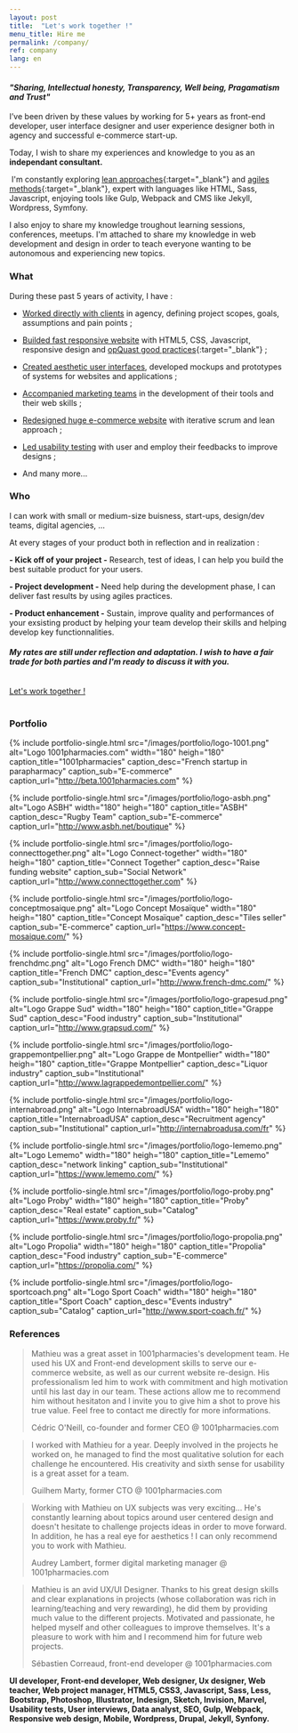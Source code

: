 ```yaml
---
layout: post
title:  "Let's work together !"
menu_title: Hire me
permalink: /company/
ref: company
lang: en
---
```



#### _"Sharing, Intellectual honesty, Transparency, Well being, Pragamatism and Trust"_

I’ve been driven by these values by working for 5+ years as front-end developer, user interface designer and user experience designer both in agency and successful e-commerce start-up.

Today, I wish to share my experiences and knowledge to you as an <br/>__independant consultant.__

 I'm constantly exploring [lean approaches](https://en.wikipedia.org/wiki/Lean){:target="_blank"} and [agiles methods](https://en.wikipedia.org/wiki/Agile_software_development){:target="_blank"}, expert with languages like HTML, Sass, Javascript, enjoying tools like Gulp, Webpack and CMS like Jekyll, Wordpress, Symfony.

I also enjoy to share my knowledge troughout learning sessions, conferences, meetups.
I'm attached to share my knowledge in web development and design in order to teach everyone wanting to be autonomous and experiencing new topics.

### What

During these past 5 years of activity, I have :

* <u>Worked directly with clients</u> in agency, defining project scopes, goals, assumptions and pain points ;

* <u>Builded fast responsive website</u> with HTML5, CSS, Javascript, responsive design and [opQuast good practices](http://www.opquast.com){:target="_blank"} ;

* <u>Created aesthetic user interfaces</u>, developed mockups and prototypes of systems for websites and applications ;

* <u>Accompanied marketing teams</u> in the development of their tools and their web skills ;

* <u>Redesigned huge e-commerce website</u> with iterative scrum and lean approach ;

* <u>Led usability testing</u> with user and employ their feedbacks to improve designs ;

* And many more...

### Who

I can work with small or medium-size buisness, start-ups, design/dev teams, digital agencies, ...

At every stages of your product both in reflection and in realization :

__- Kick off of your project -__ Research, test of ideas, I can help you build the best suitable product for your users.

__- Project development -__ Need help during the development phase, I can deliver fast results by using agiles practices.

__- Product enhancement -__ Sustain, improve quality and performances of your exsisting product by helping your team develop their skills and helping develop key functionnalities.


#### _My rates are still under reflection and adaptation. I wish to have a fair trade for both parties and I'm ready to discuss it with you._

<br/>

<div class="text-center">
  <a href="mailto:pro.mathieu.fortune@gmail.com?subject=Hey let's work together !&amp;body=Hi Mathieu, I was looking to hire someone like you for..." title="" class="btn--default btn--medium">Let's work together !</a>
</div>

<br/>

### Portfolio

{% include
portfolio-single.html
src="/images/portfolio/logo-1001.png"
alt="Logo 1001pharmacies.com"
width="180"
heigh="180"
caption_title="1001pharmacies"
caption_desc="French startup in parapharmacy"
caption_sub="E-commerce"
caption_url="http://beta.1001pharmacies.com"
%}

{% include
portfolio-single.html
src="/images/portfolio/logo-asbh.png"
alt="Logo ASBH"
width="180"
heigh="180"
caption_title="ASBH"
caption_desc="Rugby Team"
caption_sub="E-commerce"
caption_url="http://www.asbh.net/boutique"
%}

{% include
portfolio-single.html
src="/images/portfolio/logo-connecttogether.png"
alt="Logo Connect-together"
width="180"
heigh="180"
caption_title="Connect Together"
caption_desc="Raise funding website"
caption_sub="Social Network"
caption_url="http://www.connecttogether.com"
%}

{% include
portfolio-single.html
src="/images/portfolio/logo-conceptmosaique.png"
alt="Logo Concept Mosaïque"
width="180"
heigh="180"
caption_title="Concept Mosaïque"
caption_desc="Tiles seller"
caption_sub="E-commerce"
caption_url="https://www.concept-mosaique.com/"
%}

{% include
portfolio-single.html
src="/images/portfolio/logo-frenchdmc.png"
alt="Logo French DMC"
width="180"
heigh="180"
caption_title="French DMC"
caption_desc="Events agency"
caption_sub="Institutional"
caption_url="http://www.french-dmc.com/"
%}

{% include
portfolio-single.html
src="/images/portfolio/logo-grapesud.png"
alt="Logo Grappe Sud"
width="180"
heigh="180"
caption_title="Grappe Sud"
caption_desc="Food industry"
caption_sub="Institutional"
caption_url="http://www.grapsud.com/"
%}

{% include
portfolio-single.html
src="/images/portfolio/logo-grappemontpellier.png"
alt="Logo Grappe de Montpellier"
width="180"
heigh="180"
caption_title="Grappe Montpellier"
caption_desc="Liquor industry"
caption_sub="Institutional"
caption_url="http://www.lagrappedemontpellier.com/"
%}

{% include
portfolio-single.html
src="/images/portfolio/logo-internabroad.png"
alt="Logo InternabroadUSA"
width="180"
heigh="180"
caption_title="InternabroadUSA"
caption_desc="Recruitment agency"
caption_sub="Institutional"
caption_url="http://internabroadusa.com/fr"
%}

{% include
portfolio-single.html
src="/images/portfolio/logo-lememo.png"
alt="Logo Lememo"
width="180"
heigh="180"
caption_title="Lememo"
caption_desc="network linking"
caption_sub="Institutional"
caption_url="https://www.lememo.com/"
%}

{% include
portfolio-single.html
src="/images/portfolio/logo-proby.png"
alt="Logo Proby"
width="180"
heigh="180"
caption_title="Proby"
caption_desc="Real estate"
caption_sub="Catalog"
caption_url="https://www.proby.fr/"
%}

{% include
portfolio-single.html
src="/images/portfolio/logo-propolia.png"
alt="Logo Propolia"
width="180"
heigh="180"
caption_title="Propolia"
caption_desc="Food industry"
caption_sub="E-commerce"
caption_url="https://propolia.com/"
%}

{% include
portfolio-single.html
src="/images/portfolio/logo-sportcoach.png"
alt="Logo Sport Coach"
width="180"
heigh="180"
caption_title="Sport Coach"
caption_desc="Events industry"
caption_sub="Catalog"
caption_url="http://www.sport-coach.fr/"
%}


### References

<blockquote class="small">
  Mathieu was a great asset in 1001pharmacies's development team. He used his UX and Front-end development skills to serve our e-commerce website, as well as our current website re-design. His professionalism led him to work with commitment and high motivation until his last day in our team. These actions allow me to recommend him without hesitaton and I invite you to give him a shot to prove his true value.
  Feel free to contact me directly for more informations.
  <p class="text-right">Cédric O'Neill, co-founder and former CEO @ 1001pharmacies.com</p>
</blockquote>

<blockquote class="small">
  I worked with Mathieu for a year. Deeply involved in the projects he worked on, he managed to find the most qualitative solution for each challenge he encountered. His creativity and sixth sense for usability is a great asset for a team.
  <p class="text-right">Guilhem Marty, former CTO @ 1001pharmacies.com</p>
</blockquote>

<blockquote class="small">
  Working with Mathieu on UX subjects was very exciting...  He's constantly learning about topics around user centered design and doesn't hesitate to challenge projects ideas in order to move forward. In addition, he has a real eye for aesthetics ! I can only recommend you to work with Mathieu.
  <p class="text-right">Audrey Lambert, former digital marketing manager @ 1001pharmacies.com</p>
</blockquote>

<blockquote class="small">
  Mathieu is an avid UX/UI Designer.
  Thanks to his great design skills and clear explanations in projects (whose collaboration was rich in learning/teaching and very rewarding), he did them by providing much value to the different projects. Motivated and passionate, he helped myself and other colleagues to improve themselves. It's a pleasure to work with him and I recommend him for future web projects.
  <p class="text-right">Sébastien Correaud, front-end developer @ 1001pharmacies.com</p>
</blockquote>


__UI developer, Front-end developer, Web designer, Ux designer, Web teacher, Web project manager, HTML5, CSS3, Javascript, Sass, Less, Bootstrap, Photoshop, Illustrator, Indesign, Sketch, Invision, Marvel, Usability tests, User interviews, Data analyst, SEO, Gulp, Webpack, Responsive web design, Mobile, Wordpress, Drupal, Jekyll, Synfony.__
